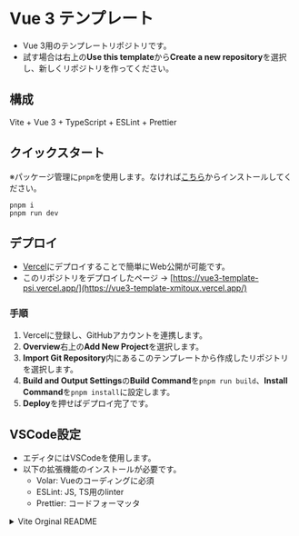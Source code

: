 # Vue 3 テンプレート
- Vue 3用のテンプレートリポジトリです。
- 試す場合は右上の**Use this template**から**Create a new repository**を選択し、新しくリポジトリを作ってください。
## 構成
Vite + Vue 3 + TypeScript + ESLint + Prettier
## クイックスタート
※パッケージ管理に`pnpm`を使用します。なければ[こちら](https://pnpm.io/ja/installation)からインストールしてください。
```
pnpm i
pnpm run dev
```
## デプロイ
- [Vercel](https://vercel.com/)にデプロイすることで簡単にWeb公開が可能です。
- このリポジトリをデプロイしたページ → [https://vue3-template-psi.vercel.app/](https://vue3-template-xmitoux.vercel.app/)

### 手順
1. Vercelに登録し、GitHubアカウントを連携します。
2. ****Overview****右上の****Add New Project****を選択します。
3. ****Import Git Repository****内にあるこのテンプレートから作成したリポジトリを選択します。
4. ****Build and Output Settings****の****Build Command****を`pnpm run build`、**Install Command**を`pnpm install`に設定します。
5. **Deploy**を押せばデプロイ完了です。

## VSCode設定
- エディタにはVSCodeを使用します。
- 以下の拡張機能のインストールが必要です。
  - Volar: Vueのコーディングに必須
  - ESLint: JS, TS用のlinter
  - Prettier: コードフォーマッタ
<details>
<summary>Vite Orginal README</summary>

# Vue 3 + TypeScript + Vite

This template should help get you started developing with Vue 3 and TypeScript in Vite. The template uses Vue 3 `<script setup>` SFCs, check out the [script setup docs](https://v3.vuejs.org/api/sfc-script-setup.html#sfc-script-setup) to learn more.

## Recommended IDE Setup

-   [VS Code](https://code.visualstudio.com/) + [Volar](https://marketplace.visualstudio.com/items?itemName=Vue.volar) (and disable Vetur) + [TypeScript Vue Plugin (Volar)](https://marketplace.visualstudio.com/items?itemName=Vue.vscode-typescript-vue-plugin).

## Type Support For `.vue` Imports in TS

TypeScript cannot handle type information for `.vue` imports by default, so we replace the `tsc` CLI with `vue-tsc` for type checking. In editors, we need [TypeScript Vue Plugin (Volar)](https://marketplace.visualstudio.com/items?itemName=Vue.vscode-typescript-vue-plugin) to make the TypeScript language service aware of `.vue` types.

If the standalone TypeScript plugin doesn't feel fast enough to you, Volar has also implemented a [Take Over Mode](https://github.com/johnsoncodehk/volar/discussions/471#discussioncomment-1361669) that is more performant. You can enable it by the following steps:

1. Disable the built-in TypeScript Extension
    1. Run `Extensions: Show Built-in Extensions` from VSCode's command palette
    2. Find `TypeScript and JavaScript Language Features`, right click and select `Disable (Workspace)`
2. Reload the VSCode window by running `Developer: Reload Window` from the command palette.

</details>
